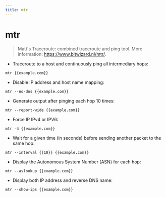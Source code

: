 ```yaml
---
title: mtr
---
```

# mtr

> Matt's Traceroute: combined traceroute and ping tool.
> More information: <https://www.bitwizard.nl/mtr/>.

- Traceroute to a host and continuously ping all intermediary hops:

`mtr {{example.com}}`

- Disable IP address and host name mapping:

`mtr --no-dns {{example.com}}`

- Generate output after pinging each hop 10 times:

`mtr --report-wide {{example.com}}`

- Force IP IPv4 or IPV6:

`mtr -4 {{example.com}}`

- Wait for a given time (in seconds) before sending another packet to the same hop:

`mtr --interval {{10}} {{example.com}}`

- Display the Autonomous System Number (ASN) for each hop:

`mtr --aslookup {{example.com}}`

- Display both IP address and reverse DNS name:

`mtr --show-ips {{example.com}}`
